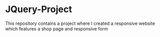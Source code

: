 # JQuery-Project
This repository contains a project where I created a responsive website which features a shop page and responsive form
